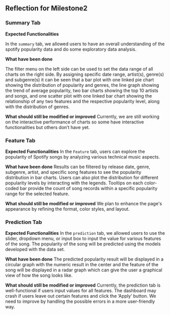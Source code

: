 ## Reflection for Milestone2

### Summary Tab

**Expected Functionalities**

In the `summary` tab, we allowed users to have an overall understanding of the spotify popularity data and do some exploratory data analysis.

**What have been done**

The filter menu on the left side can be used to set the data range of all charts on the right side. By assigning specific date range, artist(s), genre(s) and subgenre(s) it can be seen that a bar plot with one linked pie chart showing the distribution of popularity and genres, the line graph showing the trend of average popularity, two bar charts showing the top 10 artists and songs, and one scatter plot with one linked bar chart showing the relationship of any two features and the respective popularity level, along with the distribution of genres.

**What should still be modified or improved**
Currently, we are still working on the interactive performance of charts so some have interactive functionalities but others don’t have yet.

### Feature Tab

**Expected Functionalities**
In the `Feature` tab, users can explore the popularity of Spotify songs by analyzing various technical music aspects. 

**What have been done**
Results can be filtered by release date, genre, subgenre, artist, and specific song features to see the popularity distribution in bar charts. 
Users can also plot the distribution for different popularity levels by interacting with the legends. Tooltips on each color-coded bar provide the count of song records within a specific popularity range for the selected feature. 

**What should still be modified or improved**
We plan to enhance the page's appearance by refining the format, color styles, and layout.


### Prediction Tab
**Expected Functionalities**
In the `prediction` tab, we allowed users to use the slider, dropdown menu, or input box to input the value for various features of the song. The popularity of the song will be predicted using the models developed with the data set. 

**What have been done**
The predicted popularity result will be displayed in a circular graph with the numeric result in the center and the feature of the song will be displayed in a radar graph which can give the user a graphical view of how the song looks like.

**What should still be modified or improved**
Currently, the prediction tab is well-functional if users input values for all features. The dashboard may crash if users leave out certain features and click the ‘Apply’ button. We need to improve by handling the possible errors in a more user-friendly way.


